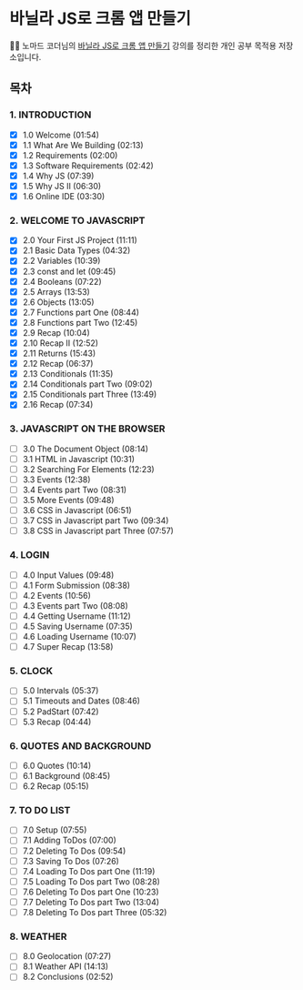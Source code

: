 # 바닐라 JS로 크롬 앱 만들기

👩‍💻 노마드 코더님의 [바닐라 JS로 크롬 앱 만들기](https://nomadcoders.co/javascript-for-beginners/lobby) 강의를 정리한 개인 공부 목적용 저장소입니다.

## 목차

### 1. INTRODUCTION
- [X] 1.0 Welcome (01:54)
- [X] 1.1 What Are We Building (02:13)
- [X] 1.2 Requirements (02:00)
- [X] 1.3 Software Requirements (02:42)
- [X] 1.4 Why JS (07:39)
- [X] 1.5 Why JS II (06:30)
- [X] 1.6 Online IDE (03:30)

### 2. WELCOME TO JAVASCRIPT
- [X] 2.0 Your First JS Project (11:11)
- [X] 2.1 Basic Data Types (04:32)
- [X] 2.2 Variables (10:39)
- [X] 2.3 const and let (09:45)
- [X] 2.4 Booleans (07:22)
- [X] 2.5 Arrays (13:53)
- [X] 2.6 Objects (13:05)
- [X] 2.7 Functions part One (08:44)
- [X] 2.8 Functions part Two (12:45)
- [X] 2.9 Recap (10:04)
- [X] 2.10 Recap II (12:52)
- [X] 2.11 Returns (15:43)
- [X] 2.12 Recap (06:37)
- [X] 2.13 Conditionals (11:35)
- [X] 2.14 Conditionals part Two (09:02)
- [X] 2.15 Conditionals part Three (13:49)
- [X] 2.16 Recap (07:34)

### 3. JAVASCRIPT ON THE BROWSER

- [ ] 3.0 The Document Object (08:14)
- [ ] 3.1 HTML in Javascript (10:31)
- [ ] 3.2 Searching For Elements (12:23)
- [ ] 3.3 Events (12:38)
- [ ] 3.4 Events part Two (08:31)
- [ ] 3.5 More Events (09:48)
- [ ] 3.6 CSS in Javascript (06:51)
- [ ] 3.7 CSS in Javascript part Two (09:34)
- [ ] 3.8 CSS in Javascript part Three (07:57)

### 4. LOGIN
- [ ] 4.0 Input Values (09:48)
- [ ] 4.1 Form Submission (08:38)
- [ ] 4.2 Events (10:56)
- [ ] 4.3 Events part Two (08:08)
- [ ] 4.4 Getting Username (11:12)
- [ ] 4.5 Saving Username (07:35)
- [ ] 4.6 Loading Username (10:07)
- [ ] 4.7 Super Recap (13:58)

### 5. CLOCK
- [ ] 5.0 Intervals (05:37)
- [ ] 5.1 Timeouts and Dates (08:46)
- [ ] 5.2 PadStart (07:42)
- [ ] 5.3 Recap (04:44)

### 6. QUOTES AND BACKGROUND
- [ ] 6.0 Quotes (10:14)
- [ ] 6.1 Background (08:45)
- [ ] 6.2 Recap (05:15)

### 7. TO DO LIST
- [ ] 7.0 Setup (07:55)
- [ ] 7.1 Adding ToDos (07:00)
- [ ] 7.2 Deleting To Dos (09:54)
- [ ] 7.3 Saving To Dos (07:26)
- [ ] 7.4 Loading To Dos part One (11:19)
- [ ] 7.5 Loading To Dos part Two (08:28)
- [ ] 7.6 Deleting To Dos part One (10:23)
- [ ] 7.7 Deleting To Dos part Two (13:04)
- [ ] 7.8 Deleting To Dos part Three (05:32)

### 8. WEATHER
- [ ] 8.0 Geolocation (07:27)
- [ ] 8.1 Weather API (14:13)
- [ ] 8.2 Conclusions (02:52)
